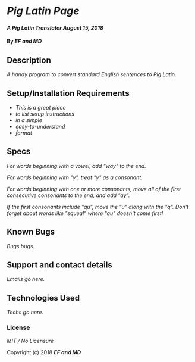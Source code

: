 # _Pig Latin Page_

#### _A Pig Latin Translator August 15, 2018_

#### By _**EF and MD**_

## Description

_A handy program to convert standard English sentences to Pig Latin._

## Setup/Installation Requirements

* _This is a great place_
* _to list setup instructions_
* _in a simple_
* _easy-to-understand_
* _format_

## Specs

_For words beginning with a vowel, add "way" to the end._

_For words beginning with "y", treat "y" as a consonant._

_For words beginning with one or more consonants, move all of the first consecutive consonants to the end, and add "ay"._

_If the first consonants include "qu", move the "u" along with the "q". Don't forget about words like "squeal" where "qu" doesn't come first!_

## Known Bugs

_Bugs bugs._

## Support and contact details

_Emails go here._

## Technologies Used

_Techs go here._

### License

*MIT / No Licensure*

Copyright (c) 2018 **_EF and MD_**
